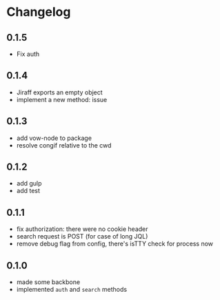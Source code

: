 # Changelog

## 0.1.5

* Fix auth

## 0.1.4

* Jiraff exports an empty object
* implement a new method: issue

## 0.1.3

* add vow-node to package
* resolve congif relative to the cwd

## 0.1.2

* add gulp
* add test

## 0.1.1

* fix authorization: there were no cookie header
* search request is POST (for case of long JQL)
* remove debug flag from config, there's isTTY check for process now

## 0.1.0

* made some backbone
* implemented `auth` and `search` methods

